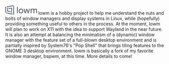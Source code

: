 <img src="https://github.com/londoed/lowm/blob/main/images/lowm_logo.png" width="100" />
lowm is a hobby project to help me understand the nuts and bolts of window managers
and display systems in Linux, while (hopefully) providing something useful to others
in the process. At the moment, lowm will plan to work on X11 with the idea to
support Wayland in the near future. It is also an attempt at balancing the minimalism
of a (dynamic) window manager with the feature set of a full-blown desktop environment and is
partially inspired by System76's "Pop Shell" that brings tiling features to the
GNOME 3 desktop environment. lowm is basically a fork of my favorite window manager,
bspwm, at this time. More details to come!
